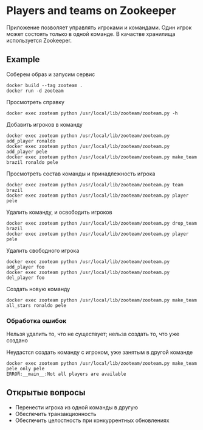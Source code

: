 # Players and teams on Zookeeper

Приложение позволяет управлять игроками и командами. Один игрок может состоять только в одной команде. В качастве хранилища используется Zookeeper.

## Example

Соберем образ и запусим сервис
```
docker build --tag zooteam .
docker run -d zooteam
```

Просмотреть справку
```
docker exec zooteam python /usr/local/lib/zooteam/zooteam.py -h
```

Добавить игроков в команду
```
docker exec zooteam python /usr/local/lib/zooteam/zooteam.py add_player ronaldo
docker exec zooteam python /usr/local/lib/zooteam/zooteam.py add_player pele
docker exec zooteam python /usr/local/lib/zooteam/zooteam.py make_team brazil ronaldo pele
```

Просмотреть состав команды и принадлежность игрока
```
docker exec zooteam python /usr/local/lib/zooteam/zooteam.py team brazil
docker exec zooteam python /usr/local/lib/zooteam/zooteam.py player pele
```

Удалить команду, и освободить игроков
```
docker exec zooteam python /usr/local/lib/zooteam/zooteam.py drop_team brazil
docker exec zooteam python /usr/local/lib/zooteam/zooteam.py player pele
```

Удалить свободного игрока
```
docker exec zooteam python /usr/local/lib/zooteam/zooteam.py add_player foo
docker exec zooteam python /usr/local/lib/zooteam/zooteam.py del_player foo
```

Создать новую команду
```
docker exec zooteam python /usr/local/lib/zooteam/zooteam.py make_team all_stars ronaldo pele
```

### Обработка ошибок

Нельзя удалить то, что не существует; нельза создать то, что уже создано

Неудастся создать команду с игроком, уже занятым в другой команде
```
docker exec zooteam python /usr/local/lib/zooteam/zooteam.py make_team pele_only pele
ERROR:__main__:Not all players are available
```

## Открытые вопросы

- Перенести игрока из одной команды в другую
- Обеспечить транзакционность
- Обеспечить целостность при конкуррентных обновлениях
